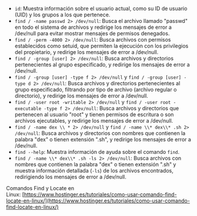 

- `id`: Muestra información sobre el usuario actual, como su ID de usuario (UID) y los grupos a los que pertenece.
- `find / -name passwd 2> /dev/null`: Busca el archivo llamado "passwd" en todo el sistema de archivos y redirige los mensajes de error a /dev/null para evitar mostrar mensajes de permisos denegados.
- `find / -perm -4000 2> /dev/null`: Busca archivos con permisos establecidos como setuid, que permiten la ejecución con los privilegios del propietario, y redirige los mensajes de error a /dev/null.
- `find / -group [user] 2> /dev/null`: Busca archivos y directorios pertenecientes al grupo especificado, y redirige los mensajes de error a /dev/null.
- `find / -group [user] -type f 2> /dev/null` y `find / -group [user] -type d 2> /dev/null`: Busca archivos y directorios pertenecientes al grupo especificado, filtrando por tipo de archivo (archivo regular o directorio), y redirige los mensajes de error a /dev/null.
- `find / -user root -writable 2> /dev/null` y `find / -user root -executable -type f 2> /dev/null`: Busca archivos y directorios que pertenecen al usuario "root" y tienen permisos de escritura o son archivos ejecutables, y redirige los mensajes de error a /dev/null.
- `find / -name dex \\ * 2> /dev/null` y `find / -name \\* dex\\* .sh 2> /dev/null`: Busca archivos y directorios con nombres que contienen la palabra "dex" o tienen extensión ".sh", y redirige los mensajes de error a /dev/null.
- `find --help`: Muestra información de ayuda sobre el comando `find`.
- `find / -name \\* dex\\* .sh -ls 2> /dev/null`: Busca archivos con nombres que contienen la palabra "dex" o tienen extensión ".sh" y muestra información detallada (`-ls`) de los archivos encontrados, redirigiendo los mensajes de error a /dev/null.

Comandos Find y Locate en Linux: [https://www.hostinger.es/tutoriales/como-usar-comando-find-locate-en-linux/](https://www.hostinger.es/tutoriales/como-usar-comando-find-locate-en-linux/)

